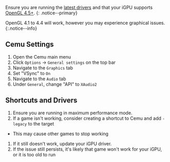 Ensure you are running the [latest drivers](https://downloadcenter.intel.com/product/80939/Graphics-Drivers) and that your iGPU supports [OpenGL 4.5+](https://www.intel.com/content/www/us/en/support/articles/000005524/graphics-drivers.html).
{: .notice--primary}

OpenGL 4.1 to 4.4 will work, however you may experience graphical issues.
{:.notice--info}

## Cemu Settings

1. Open the Cemu main menu
1. Click `Options` -> `General settings` on the top bar
1. Navigate to the `Graphics` tab
1. Set "VSync" to `On`
1. Navigate to the `Audio` tab
1. Under `General`, change "API" to `XAudio2`

## Shortcuts and Drivers

1. Ensure you are running in maximum performance mode.
1. If a game isn't working, consider creating a shortcut to Cemu and add `-legacy` to the target
  - This may cause other games to stop working
1. If it still doesn't work, update your iGPU driver.
1. If the issue still persists, it's likely that game won't work for your iGPU, or it is too old to run
